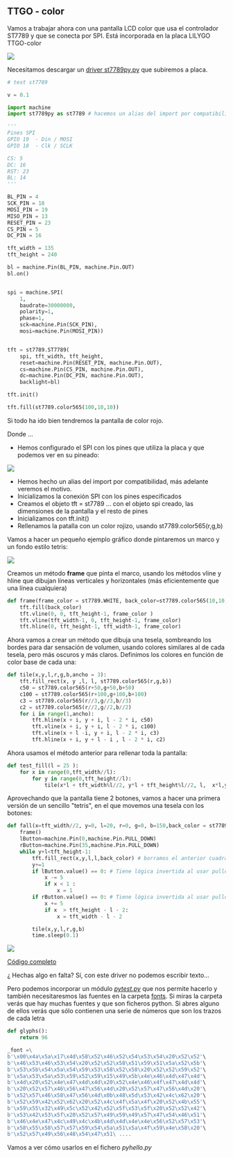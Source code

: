 ## TTGO - color

Vamos a trabajar ahora con una pantalla LCD color que usa el controlador ST7789 y que se conecta por SPI. Está incorporada en la placa LILYGO TTGO-color

![](./images/TTGO_oeld_front.jpg)

Necesitamos descargar un [driver st7789py.py](https://raw.githubusercontent.com/javacasm/CursoMicropython/master/codigo/TTGO_TFT_up18/st7789py.py) que subiremos a placa.


```python
# test st7789

v = 0.1

import machine
import st7789py as st7789 # hacemos un alias del import por compatibilidad

'''
Pines SPI
GPIO 19  - Din / MOSI
GPIO 18  - Clk / SCLK

CS: 5
DC: 16
RST: 23
BL: 14
'''

BL_PIN = 4
SCK_PIN = 18
MOSI_PIN = 19
MISO_PIN = 13
RESET_PIN = 23
CS_PIN = 5
DC_PIN = 16

tft_width = 135
tft_height = 240

bl = machine.Pin(BL_PIN, machine.Pin.OUT)
bl.on()


spi = machine.SPI(
    1,
    baudrate=30000000,
    polarity=1,
    phase=1,
    sck=machine.Pin(SCK_PIN),
    mosi=machine.Pin(MOSI_PIN))


tft = st7789.ST7789(
    spi, tft_width, tft_height,
    reset=machine.Pin(RESET_PIN, machine.Pin.OUT),
    cs=machine.Pin(CS_PIN, machine.Pin.OUT),
    dc=machine.Pin(DC_PIN, machine.Pin.OUT),
    backlight=bl)

tft.init()

tft.fill(st7789.color565(100,10,10))

```

Si todo ha ido bien tendremos la pantalla de color rojo.

Donde ...

* Hemos configurado el SPI con los pines que utiliza la placa y que podemos ver en su pineado:

![](./images/TTGO-color-pinout.jpg)

* Hemos hecho un alias del import por compatibilidad, más adelante veremos el motivo.
* Inicializamos la conexión SPI con los pines especificados
* Creamos el objeto tft = st7789 ... con el objeto spi creado, las dimensiones de la pantalla y el resto de pines
* Inicializamos con tft.init()
* Rellenamos la patalla con un color rojizo, usando st7789.color565(r,g,b)


Vamos a hacer un pequeño ejemplo gráfico donde pintaremos un marco y un fondo estilo tetris:

![](./images/TTGO_color.jpg)

Creamos un método **frame** que pinta el marco, usando los métodos vline y hline que dibujan líneas verticales y horizontales (más eficientemente que una línea cualquiera)

```python
def frame(frame_color = st7789.WHITE, back_color=st7789.color565(10,10,10)):
    tft.fill(back_color)
    tft.vline(0, 0, tft_height-1, frame_color )
    tft.vline(tft_width-1, 0, tft_height-1, frame_color)
    tft.hline(0, tft_height-1, tft_width-1, frame_color)
```

Ahora vamos a crear un método que dibuja una tesela, sombreando los bordes para dar sensación de volumen, usando colores similares al de cada tesela, pero más oscuros y más claros. Definimos los colores en función de color base de cada una:

```python
def tile(x,y,l,r,g,b,ancho = 3):
    tft.fill_rect(x, y ,l, l, st7789.color565(r,g,b))
    c50 = st7789.color565(r+50,g+50,b+50)
    c100 = st7789.color565(r+100,g+100,b+100)
    c3 = st7789.color565(r//3,g//3,b//3)
    c2 = st7789.color565(r//2,g//2,b//2)
    for i in range(1,ancho):
        tft.hline(x + i, y + i, l - 2 * i, c50)
        tft.vline(x + i, y + i, l - 2 * i, c100)
        tft.vline(x + l -i, y + i, l - 2 * i, c3)
        tft.hline(x + i, y + l - i , l - 2 * i, c2)
```

Ahora usamos el método anterior para rellenar toda la pantalla:

```python
def test_fill(l = 25 ):
    for x in range(0,tft_width//l):
        for y in range(0,tft_height//l):
            tile(x*l + tft_width%l//2, y*l + tft_height%l//2, l,  x*l,y*l,(x+y)*l//2)
```

Aprovechando que la pantalla tiene 2 botones, vamos a hacer una primera versión de un sencillo "tetris", en el que movemos una tesela con los botones:

```python
def fall(x=tft_width//2, y=0, l=20, r=0, g=0, b=150,back_color = st7789.color565(10,10,10)):
    frame()
    lButton=machine.Pin(0,machine.Pin.PULL_DOWN)
    rButton=machine.Pin(35,machine.Pin.PULL_DOWN)
    while y+l<tft_height-1:
        tft.fill_rect(x,y,l,l,back_color) # borramos el anterior cuadrado
        y+=1
        if lButton.value() == 0: # Tiene lógica invertida al usar pulldown
            x -= 5
            if x < 1 :
                x = 1
        if rButton.value() == 0: # Tiene lógica invertida al usar pulldown
            x += 5    
            if x  > tft_height - l - 2:
                x = tft_width - l - 2

        tile(x,y,l,r,g,b)
        time.sleep(0.1)
```

![](./images/mini_tetris.jpg)

[Código completo](https://raw.githubusercontent.com/javacasm/CursoMicropython/master/codigo/TTGO_TFT_up18/mini_tetris.py)

¿ Hechas algo en falta? Sí, con este driver no podemos escribir texto...

Pero podemos incorporar un módulo _[pytest.py](https://raw.githubusercontent.com/javacasm/CursoMicropython/master/codigo/TTGO_TFT_up18/pytext.py)_ que nos permite hacerlo y también necesitaresmos las fuentes en la carpeta [fonts](https://github.com/javacasm/CursoMicropython/tree/master/codigo/TTGO_TFT_up18/pyfonts). Si miras la carpeta verás que hay muchas fuentes y que son ficheros python. Si abres alguno de ellos verás que sólo contienen una serie de números que son los trazos de cada letra

```python
def glyphs():
	return 96

_font =\
b'\x00\x4a\x5a\x17\x4d\x58\x52\x46\x52\x54\x53\x54\x20\x52\x52'\
b'\x46\x53\x46\x53\x54\x20\x52\x52\x58\x51\x59\x51\x5a\x52\x5b'\
b'\x53\x5b\x54\x5a\x54\x59\x53\x58\x52\x58\x20\x52\x52\x59\x52'\
b'\x5a\x53\x5a\x53\x59\x52\x59\x15\x49\x5b\x4e\x46\x4d\x47\x4d'\
b'\x4d\x20\x52\x4e\x47\x4d\x4d\x20\x52\x4e\x46\x4f\x47\x4d\x4d'\
b'\x20\x52\x57\x46\x56\x47\x56\x4d\x20\x52\x57\x47\x56\x4d\x20'\
b'\x52\x57\x46\x58\x47\x56\x4d\x0b\x48\x5d\x53\x42\x4c\x62\x20'\
b'\x52\x59\x42\x52\x62\x20\x52\x4c\x4f\x5a\x4f\x20\x52\x4b\x55'\
b'\x59\x55\x32\x49\x5c\x52\x42\x52\x5f\x53\x5f\x20\x52\x52\x42'\
b'\x53\x42\x53\x5f\x20\x52\x57\x49\x59\x49\x57\x47\x54\x46\x51'\
b'\x46\x4e\x47\x4c\x49\x4c\x4b\x4d\x4d\x4e\x4e\x56\x52\x57\x53'\
b'\x58\x55\x58\x57\x57\x59\x54\x5a\x51\x5a\x4f\x59\x4e\x58\x20'\
b'\x52\x57\x49\x56\x48\x54\x47\x51\ ....
```

Vamos a ver cómo usarlos en el fichero _pyhello.py_
